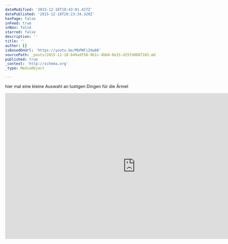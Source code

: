 ```yaml
---
dateModified: '2015-12-18T19:43:01.427Z'
datePublished: '2015-12-18T20:23:34.320Z'
hasPage: false
inFeed: true
inNav: false
starred: false
description: ''
title: ''
author: []
isBasedOnUrl: 'https://youtu.be/MbPWFiZdw88'
sourcePath: _posts/2015-12-18-649adf58-9b1c-4bb8-8e15-d25fd0087183.md
published: true
_context: 'http://schema.org'
_type: MediaObject

---
```

hier mal eine kleine Auswahl an lustigen Dingen für die Ärmel 

<iframe src="https://cdn.embedly.com/widgets/media.html?src=https%3A%2F%2Fwww.youtube.com%2Fembed%2FMbPWFiZdw88%3Ffeature%3Doembed&amp;url=https%3A%2F%2Fwww.youtube.com%2Fwatch%3Fv%3DMbPWFiZdw88%26feature%3Dyoutu.be&amp;image=https%3A%2F%2Fi.ytimg.com%2Fvi%2FMbPWFiZdw88%2Fhqdefault.jpg&amp;key=b7d04c9b404c499eba89ee7072e1c4f7&amp;type=text%2Fhtml&amp;schema=youtube" width="854" height="480" scrolling="no" frameborder="0" allowfullscreen="allowfullscreen" style=""></iframe>